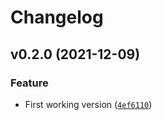 # Changelog

<!--next-version-placeholder-->

## v0.2.0 (2021-12-09)
### Feature
* First working version ([`4ef6110`](https://github.com/Datateer/tap-krow/commit/4ef6110286855b0065da69e73a10513cb92ad5fd))
